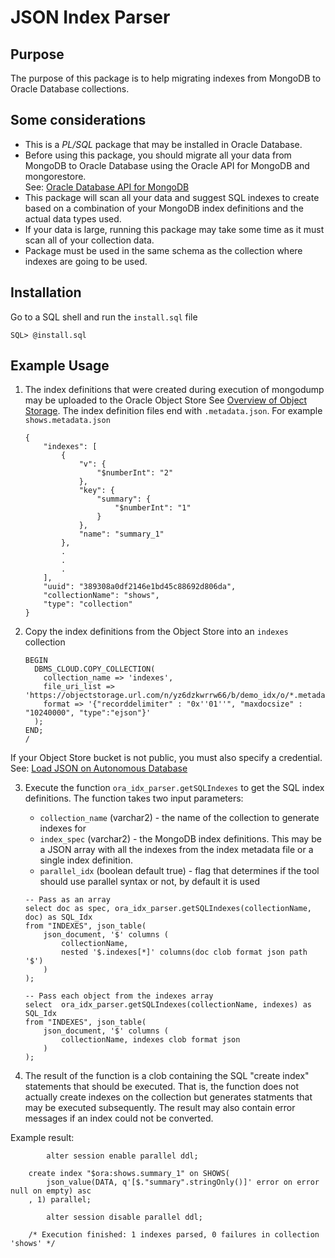 # JSON Index Parser

## Purpose
The purpose of this package is to help migrating indexes from MongoDB to Oracle Database collections. 

## Some considerations

* This is a *PL/SQL* package that may be installed in Oracle Database.
* Before using this package, you should migrate all your data from MongoDB to Oracle Database using the Oracle API for MongoDB and mongorestore.  
See: [Oracle Database API for MongoDB](https://docs.oracle.com/en/database/oracle/mongodb-api/mgapi/oracle-database-api-mongodb.pdf)
* This package will scan all your data and suggest SQL indexes to create based on a combination of your MongoDB index definitions and the actual data types used.
* If your data is large, running this package may take some time as it must scan all of your collection data. 
* Package must be used in the same schema as the collection where indexes are going to be used.

## Installation

Go to a SQL shell and run the `install.sql` file
```
SQL> @install.sql
```

## Example Usage

1. The index definitions that were created during execution of mongodump may be uploaded to the Oracle Object Store
See [Overview of Object Storage](https://docs.oracle.com/en-us/iaas/Content/Object/Concepts/objectstorageoverview.htm).
The index definition files end with `.metadata.json`.  For example `shows.metadata.json`
	```
	{
	    "indexes": [
	        {
	            "v": {
	                "$numberInt": "2"
	            },
	            "key": {
	                "summary": {
	                    "$numberInt": "1"
	                }
	            },
	            "name": "summary_1"
	        },
	        .
	        .
	        .
	    ],
	    "uuid": "389308a0df2146e1bd45c88692d806da",
	    "collectionName": "shows",
	    "type": "collection"
	}
	```
 
2. Copy the index definitions from the Object Store into an `indexes` collection
	```
	BEGIN 
	  DBMS_CLOUD.COPY_COLLECTION(    
	    collection_name => 'indexes',    
	    file_uri_list => 'https://objectstorage.url.com/n/yz6dzkwrrw66/b/demo_idx/o/*.metadata.json',
	    format => '{"recorddelimiter" : "0x''01''", "maxdocsize" : "10240000", "type":"ejson"}'
	  );
	END;
	/
	```
If your Object Store bucket is not public, you must also specify a credential.  See:
[Load JSON on Autonomous Database](https://docs.public.oneportal.content.oci.oraclecloud.com/en-us/iaas/autonomous-database-serverless/doc/load-data-cloud-json.html#GUID-1BD92A34-C54A-4A35-8DC6-73430CB48F93)

3. Execute the function `ora_idx_parser.getSQLIndexes` to get the SQL index definitions. The function takes two input parameters:
   - `collection_name` (varchar2) - the name of the collection to generate indexes for
   - `index_spec` (varchar2) - the MongoDB index definitions.  This may be a JSON array with all the indexes from the index metadata file or a single index definition.
   - `parallel_idx` (boolean default true) - flag that determines if the tool should use parallel syntax or not, by default it is used

	```
	-- Pass as an array
	select doc as spec, ora_idx_parser.getSQLIndexes(collectionName, doc) as SQL_Idx
	from "INDEXES", json_table(
	    json_document, '$' columns (
	        collectionName, 
	        nested '$.indexes[*]' columns(doc clob format json path '$')
	    )
	);
	```
	```
	-- Pass each object from the indexes array
	select  ora_idx_parser.getSQLIndexes(collectionName, indexes) as SQL_Idx
	from "INDEXES", json_table(
	    json_document, '$' columns (
	        collectionName, indexes clob format json 
	    )
	);
	```
 
4. The result of the function is a clob containing the SQL "create index" statements that should be executed.  That is, the function does not actually create indexes on the collection but generates statments that may be executed subsequently.  The result may also contain error messages if an index could not be converted.

Example result:

```
        alter session enable parallel ddl;

	create index "$ora:shows.summary_1" on SHOWS(
		json_value(DATA, q'[$."summary".stringOnly()]' error on error null on empty) asc
	, 1) parallel;

        alter session disable parallel ddl;

	/* Execution finished: 1 indexes parsed, 0 failures in collection 'shows' */
```
